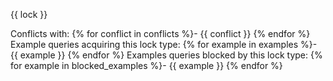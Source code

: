 {{ lock }}

Conflicts with:
{% for conflict in conflicts %}- {{ conflict }}
{% endfor %}
Example queries acquiring this lock type:
{% for example in examples %}- {{ example }}
{% endfor %}
Examples queries blocked by this lock type:
{% for example in blocked_examples %}- {{ example }}
{% endfor %}
